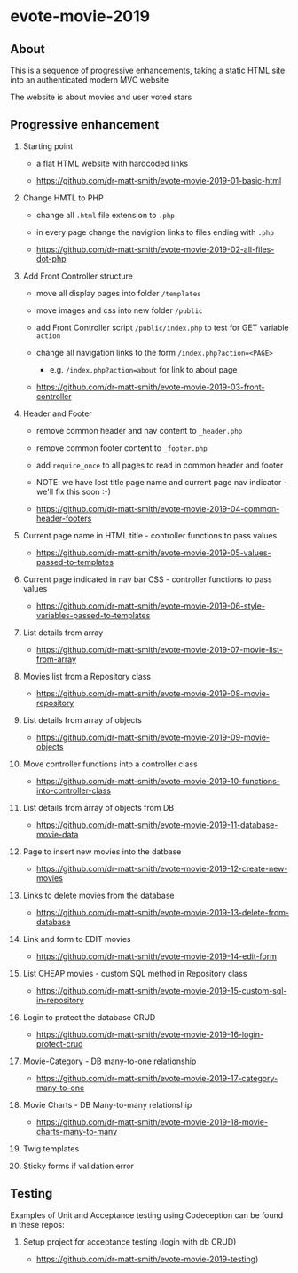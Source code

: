 # evote-movie-2019

## About
This is a sequence of progressive enhancements, taking a static HTML site into an authenticated modern MVC website

The website is about movies and user voted stars

## Progressive enhancement 

1. Starting point
    - a flat HTML website with hardcoded links
    
    - https://github.com/dr-matt-smith/evote-movie-2019-01-basic-html


2. Change HMTL to PHP
      - change all `.html` file extension to `.php` 
      - in every page change the navigtion links to files ending with `.php`
      
      - https://github.com/dr-matt-smith/evote-movie-2019-02-all-files-dot-php

3. Add Front Controller structure
      - move all display pages into folder `/templates`
      - move images and css into new folder `/public`
      - add Front Controller script `/public/index.php` to test for GET variable `action`
      - change all navigation links to the form `/index.php?action=<PAGE>`
         - e.g. `/index.php?action=about` for link to about page
         
      - https://github.com/dr-matt-smith/evote-movie-2019-03-front-controller

         
4. Header and Footer
      - remove common header and nav content to `_header.php`
      
      - remove common footer content to `_footer.php`
      
      - add `require_once` to all pages to read in common header and footer
      
      - NOTE: we have lost title page name and current page nav indicator - we'll fix this soon :-)
      
      - https://github.com/dr-matt-smith/evote-movie-2019-04-common-header-footers


5. Current page name in HTML title
        - controller functions to pass values

      - https://github.com/dr-matt-smith/evote-movie-2019-05-values-passed-to-templates

6. Current page indicated in nav bar CSS
        - controller functions to pass values

      - https://github.com/dr-matt-smith/evote-movie-2019-06-style-variables-passed-to-templates

7. List details from array

      - https://github.com/dr-matt-smith/evote-movie-2019-07-movie-list-from-array

8. Movies list from a Repository class

    - https://github.com/dr-matt-smith/evote-movie-2019-08-movie-repository

9. List details from array of objects

    - https://github.com/dr-matt-smith/evote-movie-2019-09-movie-objects

10. Move controller functions into a controller class

    - https://github.com/dr-matt-smith/evote-movie-2019-10-functions-into-controller-class

11. List details from array of objects from DB

    - https://github.com/dr-matt-smith/evote-movie-2019-11-database-movie-data

12. Page to insert new movies into the datbase

    - https://github.com/dr-matt-smith/evote-movie-2019-12-create-new-movies

13. Links to delete movies from the database

    - https://github.com/dr-matt-smith/evote-movie-2019-13-delete-from-database

14. Link and form to EDIT movies

    - https://github.com/dr-matt-smith/evote-movie-2019-14-edit-form

15. List CHEAP movies - custom SQL method in Repository class

    - https://github.com/dr-matt-smith/evote-movie-2019-15-custom-sql-in-repository
    
16. Login to protect the database CRUD

    - https://github.com/dr-matt-smith/evote-movie-2019-16-login-protect-crud
    
17. Movie-Category - DB many-to-one relationship

    - https://github.com/dr-matt-smith/evote-movie-2019-17-category-many-to-one
    
18. Movie Charts - DB Many-to-many relationship

    - https://github.com/dr-matt-smith/evote-movie-2019-18-movie-charts-many-to-many
    
1. Twig templates

1. Sticky forms if validation error



## Testing

Examples of Unit and Acceptance testing using Codeception can be found in these repos:

1. Setup project for acceptance testing (login with db CRUD)

    - https://github.com/dr-matt-smith/evote-movie-2019-testing)

